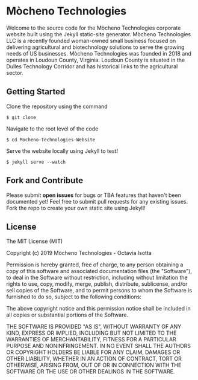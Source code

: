 # Mòcheno Technologies 
Welcome to the source code for the Mòcheno Technologies corporate website built using the Jekyll static-site generator. Mòcheno Technologies LLC is a recently founded woman-owned small business focused on delivering agricultural and biotechnology solutions to serve the growing needs of US businesses. Mòcheno Technologies was founded in 2018 and operates in Loudoun County, Virginia. Loudoun County is situated in the Dulles Technology Corridor and has historical links to the agricultural sector.

## Getting Started
Clone the repository using the command

```
$ git clone 
```

Navigate to the root level of the code

```
$ cd Mocheno-Technologies-Website
```

Serve the website locally using Jekyll to test!

```
$ jekyll serve --watch
```

## Fork and Contribute
Please submit **open issues** for bugs or TBA features that haven't been documented yet! Feel free to submit pull requests for any existing issues. Fork the repo to create your own static site using Jekyll!

## License
The MIT License (MIT)

Copyright (c) 2019 Mòcheno Technologies - Octavia Isotta

Permission is hereby granted, free of charge, to any person obtaining a copy of this software and associated documentation files (the "Software"), to deal in the Software without restriction, including without limitation the rights to use, copy, modify, merge, publish, distribute, sublicense, and/or sell copies of the Software, and to permit persons to whom the Software is furnished to do so, subject to the following conditions:

The above copyright notice and this permission notice shall be included in all copies or substantial portions of the Software.

THE SOFTWARE IS PROVIDED "AS IS", WITHOUT WARRANTY OF ANY KIND, EXPRESS OR IMPLIED, INCLUDING BUT NOT LIMITED TO THE WARRANTIES OF MERCHANTABILITY, FITNESS FOR A PARTICULAR PURPOSE AND NONINFRINGEMENT. IN NO EVENT SHALL THE AUTHORS OR COPYRIGHT HOLDERS BE LIABLE FOR ANY CLAIM, DAMAGES OR OTHER LIABILITY, WHETHER IN AN ACTION OF CONTRACT, TORT OR OTHERWISE, ARISING FROM, OUT OF OR IN CONNECTION WITH THE SOFTWARE OR THE USE OR OTHER DEALINGS IN THE SOFTWARE.
